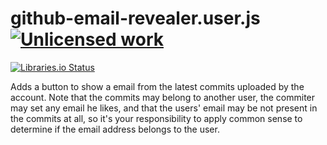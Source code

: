github-email-revealer.user.js [![Unlicensed work](https://raw.githubusercontent.com/unlicense/unlicense.org/master/static/favicon.png)](https://unlicense.org/)
=============================
[![Libraries.io Status](https://img.shields.io/librariesio/github/KOLANICH/github-email-revealer-userscript.svg)](https://libraries.io/github/KOLANICH/github-email-revealer-userscript)


Adds a button to show a email from the latest commits uploaded by the account. Note that the commits may belong to another user, the commiter may set any email he likes, and that the users' email may be not present in the commits at all, so it's your responsibility to apply common sense to determine if the email address belongs to the user.
